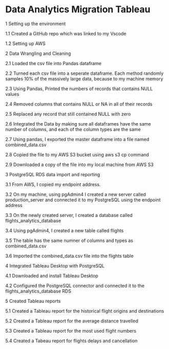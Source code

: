 # Data Analytics Migration Tableau
1 Setting up the environment

1.1 Created a GitHub repo which was linked to my Vscode

1.2 Setting up AWS


2 Data Wrangling and Cleaning

2.1  Loaded the csv file into Pandas dataframe

2.2 Turned each csv file into a seperate dataframe. Each method randomly samples 10% of the massively large data, because to my machine memory

2.3 Using Pandas, Printed the numbers of records that contains NULL values

2.4 Removed columns that contains NULL or NA in all of their records

2.5 Replaced any record that still contained NULL with zero

2.6 Integrated the Data by making sure all dataframes have the same number of columns, and each of the column types are the same

2.7 Using pandas, I exported the master dataframe into a file named combined_data.csv

2.8 Copied the file to my AWS S3 bucket using aws s3 cp command

2.9 Downloaded a copy of the file into my local machine from AWS S3



3 PostgreSQL RDS data import and reporting

3.1 From AWS, I copied my endpoint address.

3.2 On my machine, using pgAdmin4 I created a new server called production_server and connected it to my PostgreSQL using the endpoint address

3.3 On the newly created server, I created a database called flights_analytics_database

3.4 Using pgAdmin4, I created a new table called flights

3.5 The table has the same numner of columns and types as combined_data.csv

3.6 Imported the combined_data.csv file into the flights table



4 Integrated Tableau Desktop with PostgreSQL 

4.1 Downloaded and install Tableau Desktop

4.2 Configured the PostgreSQL connector and connected it to the flights_analytics_database RDS



5 Created Tableau reports

5.1 Created a Tableau report for the historical flight origins and destinations

5.2 Created a Tableau report for the average distance travelled

5.3 Created a Tableau report for the most used flight numbers

5.4 Created a Tabeau report for flights delays and cancellation



